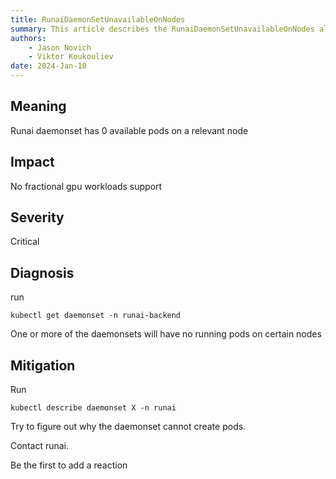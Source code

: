 ```yaml
---
title: RunaiDaemonSetUnavailableOnNodes
summary: This article describes the RunaiDaemonSetUnavailableOnNodes alert.
authors:
    - Jason Novich
    - Viktor Koukouliev
date: 2024-Jan-10
---
```


## Meaning

Runai daemonset has 0 available pods on a relevant node

## Impact

No fractional gpu workloads support

## Severity

Critical

## Diagnosis

run

`kubectl get daemonset -n runai-backend`

One or more of the daemonsets will have no running pods on certain nodes

## Mitigation

Run

`kubectl describe daemonset X -n runai`

Try to figure out why the daemonset cannot create pods.

Contact runai.

Be the first to add a reaction
